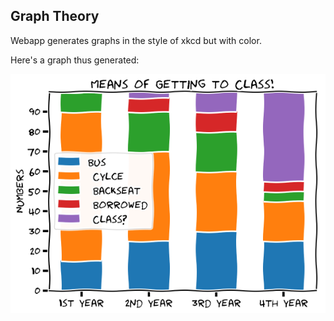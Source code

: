 ## Graph Theory

Webapp generates graphs in the style of xkcd but with color.

Here's a graph thus generated:

![sample](/samples/sample.png?raw=true)

